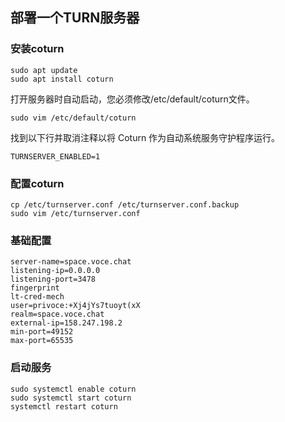 ## 部署一个TURN服务器

### 安装coturn
```
sudo apt update
sudo apt install coturn
```

打开服务器时自动启动，您必须修改/etc/default/coturn文件。

```
sudo vim /etc/default/coturn
```

找到以下行并取消注释以将 Coturn 作为自动系统服务守护程序运行。

```
TURNSERVER_ENABLED=1
```


### 配置coturn
```
cp /etc/turnserver.conf /etc/turnserver.conf.backup
sudo vim /etc/turnserver.conf
```

### 基础配置
```
server-name=space.voce.chat
listening-ip=0.0.0.0
listening-port=3478
fingerprint
lt-cred-mech
user=privoce:+Xj4jYs7tuoyt(xX
realm=space.voce.chat
external-ip=158.247.198.2
min-port=49152
max-port=65535
```

### 启动服务

```
sudo systemctl enable coturn
sudo systemctl start coturn
systemctl restart coturn
```